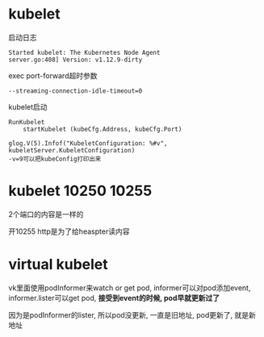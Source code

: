 # kubelet
启动日志
```
Started kubelet: The Kubernetes Node Agent
server.go:408] Version: v1.12.9-dirty
```

exec port-forward超时参数
```
--streaming-connection-idle-timeout=0
```

kubelet启动
```
RunKubelet
    startKubelet (kubeCfg.Address, kubeCfg.Port)

glog.V(5).Infof("KubeletConfiguration: %#v", kubeletServer.KubeletConfiguration)
-v=9可以把kubeConfig打印出来
```

# kubelet 10250 10255
2个端口的内容是一样的

开10255 http是为了给heaspter读内容

# virtual kubelet
vk里面使用podInformer来watch or get pod, informer可以对pod添加event, informer.lister可以get pod, **接受到event的时候, pod早就更新过了**

因为是podInformer的lister, 所以pod没更新, 一直是旧地址, pod更新了, 就是新地址
